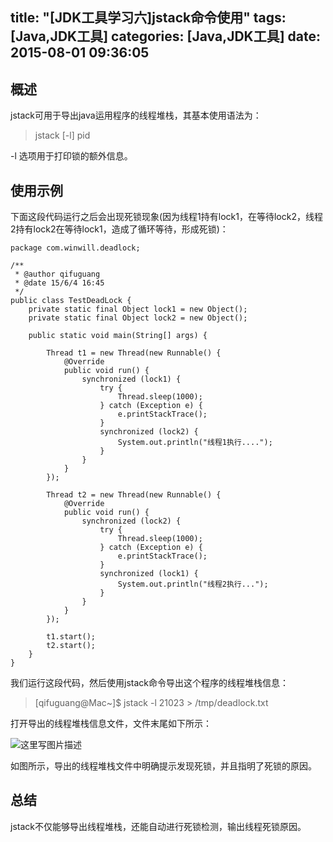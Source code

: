 title: "[JDK工具学习六]jstack命令使用"
tags: [Java,JDK工具]
categories: [Java,JDK工具]
date: 2015-08-01 09:36:05
---
## 概述
jstack可用于导出java运用程序的线程堆栈，其基本使用语法为：
> jstack [-l] pid

-l 选项用于打印锁的额外信息。
<!--more-->
## 使用示例
下面这段代码运行之后会出现死锁现象(因为线程1持有lock1，在等待lock2，线程2持有lock2在等待lock1，造成了循环等待，形成死锁)：
```
package com.winwill.deadlock;

/**
 * @author qifuguang
 * @date 15/6/4 16:45
 */
public class TestDeadLock {
    private static final Object lock1 = new Object();
    private static final Object lock2 = new Object();

    public static void main(String[] args) {

        Thread t1 = new Thread(new Runnable() {
            @Override
            public void run() {
                synchronized (lock1) {
                    try {
                        Thread.sleep(1000);
                    } catch (Exception e) {
                        e.printStackTrace();
                    }
                    synchronized (lock2) {
                        System.out.println("线程1执行....");
                    }
                }
            }
        });

        Thread t2 = new Thread(new Runnable() {
            @Override
            public void run() {
                synchronized (lock2) {
                    try {
                        Thread.sleep(1000);
                    } catch (Exception e) {
                        e.printStackTrace();
                    }
                    synchronized (lock1) {
                        System.out.println("线程2执行...");
                    }
                }
            }
        });

        t1.start();
        t2.start();
    }
}
```

我们运行这段代码，然后使用jstack命令导出这个程序的线程堆栈信息：
>[qifuguang@Mac~]$ jstack -l 21023 > /tmp/deadlock.txt

打开导出的线程堆栈信息文件，文件末尾如下所示：

![这里写图片描述](http://img.blog.csdn.net/20150604165946198)

如图所示，导出的线程堆栈文件中明确提示发现死锁，并且指明了死锁的原因。

## 总结
jstack不仅能够导出线程堆栈，还能自动进行死锁检测，输出线程死锁原因。

